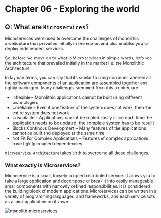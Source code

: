 # Chapter 06 - Exploring the world
## Q: What are `Microservices`?

Microservices were used to overcome the challenges of monolithic architecture that prevailed initially in the market and also enables you to deploy independent services.

So, before we move on to what is Microservices in simple words, let’s see the architecture that prevailed initially in the market i.e. the Monolithic Architecture.

In layman terms, you can say that its similar to a big container wherein all the software components of an application are assembled together and tightly packaged.
Many challenges stemmed from this architecture:

* Inflexible – Monolithic applications cannot be built using different technologies 
* Unreliable – Even if one feature of the system does not work, then the entire system does not work
* Unscalable – Applications cannot be scaled easily since each time the application needs to be updated, the complete system has to be rebuilt
* Blocks Continous Development – Many features of the applications cannot be built and deployed at the same time
* Not Fit For Complex Applications – Features of complex applications have tightly coupled dependencies

`Microservice Architecture` takes birth to overcome all these challenges. 
### What exactly is Microservices?
Microservice is a small, loosely coupled distributed service. It allows you to take a large application and decompose or break it into easily manageable small components with narrowly defined responsibilities. It is considered the building block of modern applications. Microservices can be written in a variety of programming languages, and frameworks, and each service acts as a mini-application on its own.

![monolith-microservices](https://user-images.githubusercontent.com/102414072/225936928-2d132556-638c-4e11-aa0c-36aa4664a230.png)
